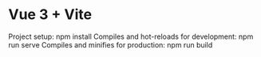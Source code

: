 # Vue 3 + Vite

Project setup:
npm install
Compiles and hot-reloads for development:
npm run serve
Compiles and minifies for production:
npm run build
